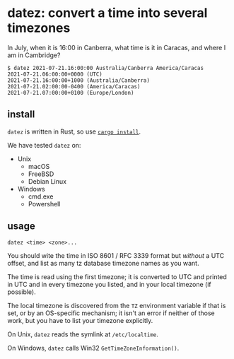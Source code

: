 datez: convert a time into several timezones
============================================

In July, when it is 16:00 in Canberra, what time is it in Caracas, and
where I am in Cambridge?

    $ datez 2021-07-21.16:00:00 Australia/Canberra America/Caracas
    2021-07-21.06:00:00+0000 (UTC)
    2021-07-21.16:00:00+1000 (Australia/Canberra)
    2021-07-21.02:00:00-0400 (America/Caracas)
    2021-07-21.07:00:00+0100 (Europe/London)


install
-------

`datez` is written in Rust, so use [`cargo install`][cargo].

[cargo]: https://doc.rust-lang.org/cargo/commands/cargo-install.html

We have tested `datez` on:

  * Unix
      * macOS
      * FreeBSD
      * Debian Linux
  * Windows
      * cmd.exe
      * Powershell

usage
-----

    datez <time> <zone>...

You should wite the time in ISO 8601 / RFC 3339 format but _without_ a
UTC offset, and list as many tz database timezone names as you want.

The time is read using the first timezone; it is converted to UTC and
printed in UTC and in every timezone you listed, and in your local
timezone (if possible).

The local timezone is discovered from the `TZ` environment variable
if that is set, or by an OS-specific mechanism; it isn't an error
if neither of those work, but you have to list your timezone
explicitly.

On Unix, `datez` reads the symlink at `/etc/localtime`.

On Windows, `datez` calls Win32 `GetTimeZoneInformation()`.

